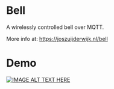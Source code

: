 # Bell
A wirelessly controlled bell over MQTT.

More info at: https://joszuijderwijk.nl/bell

# Demo
[![IMAGE ALT TEXT HERE](https://img.youtube.com/vi/tXk-c-Hw8Pc/0.jpg)](https://www.youtube.com/watch?v=tXk-c-Hw8Pc)
